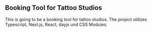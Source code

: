 
## Booking Tool for Tattoo Studios

This is going to be a booking tool for tattoo studios. The project utilizes Typescript, Next.js, React, dayjs und CSS Modules.
